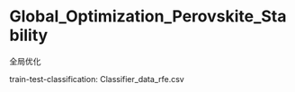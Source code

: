 # Global_Optimization_Perovskite_Stability
全局优化

train-test-classification: Classifier_data_rfe.csv
